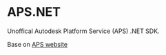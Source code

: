 # APS.NET
Unoffical Autodesk Platform Service (APS) .NET SDK.

Base on [APS website](https://aps.autodesk.com)
